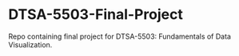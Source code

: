 # DTSA-5503-Final-Project
Repo containing final project for DTSA-5503: Fundamentals of Data Visualization. 
